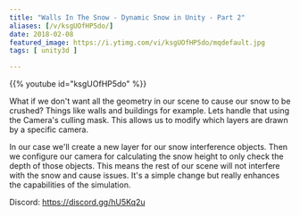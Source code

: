 ```yaml
---
title: "Walls In The Snow - Dynamic Snow in Unity - Part 2"
aliases: [/v/ksgUOfHP5do/]
date: 2018-02-08
featured_image: https://i.ytimg.com/vi/ksgUOfHP5do/mqdefault.jpg
tags: [ unity3d ]

---
```


{{% youtube id="ksgUOfHP5do" %}}

What if we don't want all the geometry in our scene to cause our snow to be crushed? Things like walls and buildings for example. Lets handle that using the Camera's culling mask. This allows us to modify which layers are drawn by a specific camera.

In our case we'll create a new layer for our snow interference objects. Then we configure our camera for calculating the snow height to only check the depth of those objects. This means the rest of our scene will not interfere with the snow and cause issues. It's a simple change but really enhances the capabilities of the simulation.

Discord: https://discord.gg/hU5Kq2u